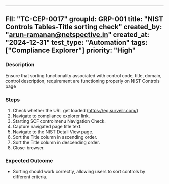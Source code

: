 ---
  FII: "TC-CEP-0017"
  groupId: GRP-001
  title: "NIST Controls Tables-Title sorting check"
  created_by: "arun-ramanan@netspective.in"
  created_at:  "2024-12-31"
  test_type: "Automation"
  tags: ["Compliance Explorer"] 
  priority: "High"
  ---

  ### Description
  Ensure that sorting functionality associated with control code, title, domain, control description, requirement are functioning properly on NIST Controls page

  ### Steps
  1. Check whether the URL get loaded (https://eg.surveilr.com/)
  2. Navigate to compliance explorer link.
  3. Starting SCF controlmenu Navigation Check.
  4. Capture navigated page title text.
  5. Navigate to the NIST Detail View page.
  6. Sort the Title column in ascending order.
  7. Sort the Title column in descending order.
  8. Close-browser.

  ### Expected Outcome
  -   Sorting should work correctly, allowing users to sort controls by different criteria.